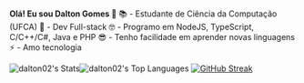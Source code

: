 **Olá! Eu sou Dalton Gomes 👋**
📚 - Estudante de Ciência da Computação (UFCA)
🎯 - Dev Full-stack
🤓 - Programo em NodeJS, TypeScript, C/C++/C#, Java e PHP
😎 - Tenho facilidade em aprender novas linguagens
⚡ - Amo tecnologia 

![dalton02's Stats](https://github-readme-stats.vercel.app/api?username=dalton02&theme=vue-dark&show_icons=true&hide_border=true&count_private=false)![dalton02's Top Languages](https://github-readme-stats.vercel.app/api/top-langs/?username=dalton02&theme=vue-dark&show_icons=true&hide_border=true&layout=compact) 
[![GitHub Streak](http://github-readme-streak-stats.herokuapp.com?user=dalton02&theme=dark&hide_border=true&border_radius=5&background=273849)](https://git.io/streak-stats)
